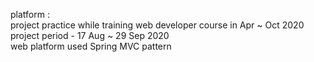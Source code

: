 platform :
<br>project practice while training web developer course in Apr ~ Oct 2020
<br>project period - 17 Aug ~ 29 Sep 2020
<br>web platform used Spring MVC pattern
